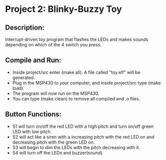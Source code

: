 Project 2: Blinky-Buzzy Toy
===========================

## Description:

Interrupt-driven toy program that flashes the LEDs and makes sounds depending
on which of the 4 switch you press.

## Compile and Run:

* Inside project/src enter (make all). A file called "toy.elf" will be generated.
* Plug in the MSP430 to your computer, and inside project/src type (make load).
* The program will now run on the MSP430.
* You can type (make clean) to remove all compiled and .o files.

## Button Functions:

* S1 will turn on/off the red LED with a high pitch and turn on/off green LED
  with low pitch.
* S2 will act like a siren with a increasing pitch with the red LED on and
  decreasing pitch with the green LED on.
* S3 will begin to dim the LEDs with the pitch decreasing with it.
* S4 will turn off the LEDs and buzzer(sound).
